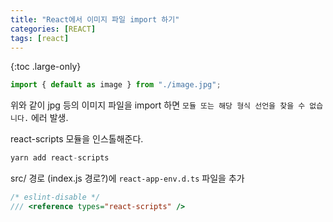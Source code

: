 ```yaml
---
title: "React에서 이미지 파일 import 하기"
categories: [REACT]
tags: [react]
---
```


{:toc .large-only}

```js
import { default as image } from "./image.jpg";
```

위와 같이 jpg 등의 이미지 파일을 import 하면 `모듈 또는 해당 형식 선언을 찾을 수 없습니다.` 에러 발생.

react-scripts 모듈을 인스톨해준다.

```js
yarn add react-scripts
```

src/ 경로 (index.js 경로?)에 `react-app-env.d.ts` 파일을 추가

```js
/* eslint-disable */
/// <reference types="react-scripts" />
```
